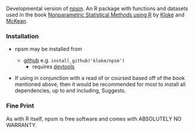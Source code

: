 Developmental version of [npsm](http://cran.r-project.org/web/packages/npsm/index.html).
An R package with functions and datasets used in the book 
[Nonparametric Statistical Methods using R](http://www.crcpress.com/product/isbn/9781439873434)
by 
[Kloke](https://github.com/kloke)
and 
[McKean](http://www.stat.wmich.edu/~mckean/).

### Installation ###
* npsm may be installed from
	* [github](https://github.com/) e.g. `install_github('kloke/npsm')`
		* requires [devtools](https://cran.r-project.org/package=devtools)

* If using in conjunction with a read of or coursed based off of the book mentioned above, then it would be recommended for most to install all dependencies, up to and including, Suggests.

### Fine Print ###
As with R itself, npsm is free software and comes with ABSOLUTELY NO WARRANTY.

